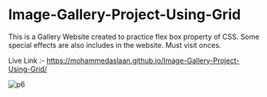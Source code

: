 # Image-Gallery-Project-Using-Grid

This is a Gallery Website created to practice flex box property of CSS.
Some special effects are also includes in the website.
Must visit onces.


Live Link :- https://mohammedaslaan.github.io/Image-Gallery-Project-Using-Grid/


![p6](https://user-images.githubusercontent.com/81412984/216106422-a3b252aa-54c9-4f8a-9261-7b149b381786.jpg)
